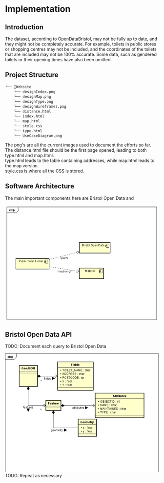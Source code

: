 # Implementation

## Introduction
The dataset, according to OpenDataBristol, may not be fully up to date, and they might not be completely accurate. For example, toilets in public stores or shopping centres may not be included, and the coordinates of the toilets that are included may not be 100% accurate. Some data, such as gendered toilets or their opening times have also been omitted. <br>

## Project Structure
```
└── 📁Website
    └── designIndex.png
    └── designMap.png
    └── designType.png
    └── designWireframes.png
    └── distance.html
    └── index.html
    └── map.html
    └── style.css
    └── type.html
    └── UseCaseDiagram.png
```
The png's are all the current images used to document the efforts so far. <br>
The distance.html file should be the first page opened, leading to both type.html and map.html. <br>
type.html leads to the table containing addresses, while map.html leads to the map version. <br>
style.css is where all the CSS is stored. <br>

## Software Architecture
The main important components here are Bristol Open Data and 

![](images/implementationComponentsDiagram.png)

## Bristol Open Data API
TODO: Document each query to Bristol Open Data

![](images/implementationUMLClassDiagram.png)
TODO: Repeat as necessary
